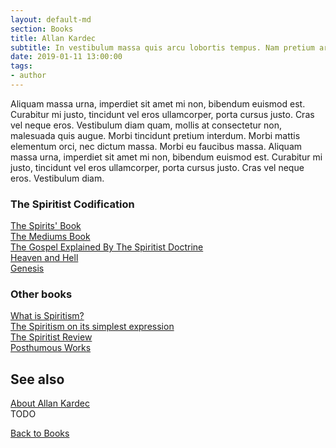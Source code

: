 ```yaml
---
layout: default-md
section: Books
title: Allan Kardec
subtitle: In vestibulum massa quis arcu lobortis tempus. Nam pretium arcu in odio vulputate luctus.
date: 2019-01-11 13:00:00
tags: 
- author
---
```


Aliquam massa urna, imperdiet sit amet mi non, bibendum euismod est. Curabitur mi justo, tincidunt vel eros ullamcorper, porta cursus justo. Cras vel neque eros. Vestibulum diam quam, mollis at consectetur non, malesuada quis augue. Morbi tincidunt pretium interdum. Morbi mattis elementum orci, nec dictum massa. Morbi eu faucibus massa. Aliquam massa urna, imperdiet sit amet mi non, bibendum euismod est. Curabitur mi justo, tincidunt vel eros ullamcorper, porta cursus justo. Cras vel neque eros. Vestibulum diam.

### The Spiritist Codification

[The Spirits' Book](spirits-book)  
[The Mediums Book](mediums-book)  
[The Gospel Explained By The Spiritist Doctrine](gospel-according-spiritism)  
[Heaven and Hell](heaven-and-hell)  
[Genesis](genesis)  

### Other books
[What is Spiritism?](what-is-spiritism)  
[The Spiritism on its simplest expression](spiritism-simplest-expression)  
[The Spiritist Review](the-spiritist-review)  
[Posthumous Works](posthumous-works)  

## See also
[About Allan Kardec]()  
TODO

<a href="/books" class="button">Back to Books</a>

